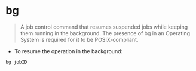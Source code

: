 # bg

> A job control command that resumes suspended jobs while keeping them running in the background.
The presence of bg in an Operating System is required for it to be POSIX-compliant.

- To resume the operation in the background:

`bg jobID`
